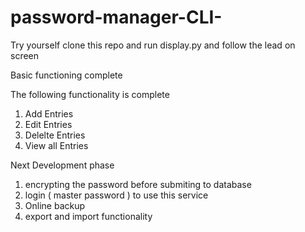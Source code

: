 # password-manager-CLI-

Try yourself clone this repo and run display.py and follow the lead on screen

Basic functioning complete

The following functionality is complete
1. Add Entries
2. Edit Entries
3. Delelte Entries
4. View all Entries


Next Development phase
1. encrypting the password before submiting to database
2. login ( master password ) to use this service
3. Online backup
4. export and import functionality